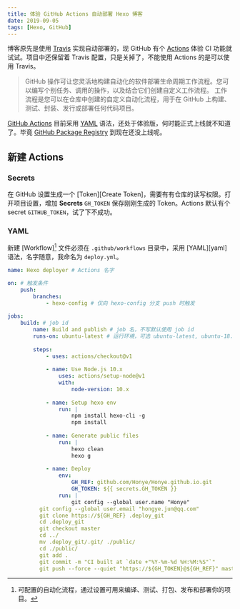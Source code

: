 ```yaml
---
title: 体验 GitHub Actions 自动部署 Hexo 博客
date: 2019-09-05
tags: [Hexo, GitHub]
---
```


博客原先是使用 [Travis][Travis] 实现自动部署的，现 GitHub 有个 [Actions][Actions] 体验 CI 功能就试试。项目中还保留着 Travis 配置，只是关掉了，不能使用 Actions 的是可以使用 Travis。

> GitHub 操作可让您灵活地构建自动化的软件部署生命周期工作流程。您可以编写个别任务、调用的操作，以及结合它们创建自定义工作流程。 工作流程是您可以在仓库中创建的自定义自动化流程，用于在 GitHub 上构建、测试、封装、发行或部署任何代码项目。

[GitHub Actions](https://github.com/features/actions) 目前采用 [YAML](http://www.ruanyifeng.com/blog/2016/07/yaml.html) 语法，还处于体验版，何时能正式上线就不知道了。毕竟 [GitHub Package Registry](https://github.com/features/package-registry) 到现在还没上线呢。

## 新建 Actions

### Secrets

在 GitHub 设置生成一个 [Token][Create Token]，需要有有仓库的读写权限。打开项目设置，增加 **Secrets** `GH_TOKEN` 保存刚刚生成的 Token。Actions 默认有个 secret `GITHUB_TOKEN`，试了下不成功。

### YAML

新建 [Workflow][^workflow] 文件必须在 `.github/workflows` 目录中，采用 [YAML][yaml] 语法，名字随意，我命名为 `deploy.yml`。

```yaml
name: Hexo deployer # Actions 名字

on: # 触发条件
	push:
		branches:
			- hexo-config # 仅向 hexo-config 分支 push 时触发
		
jobs:
	build: # job id
		name: Build and publish # job 名，不写默认使用 job id
		runs-on: ubuntu-latest # 运行环境，可选 ubuntu-latest, ubuntu-18.04, ubuntu-16.04, windows-latest, windows-2019, windows-2016, macOS-latest, macOS-10.14
		
		steps:
			- uses: actions/checkout@v1
			
			- name: Use Node.js 10.x
				uses: actions/setup-node@v1
				with:
					node-version: 10.x
					
			- name: Setup hexo env
				run: |
					npm install hexo-cli -g
					npm install
			
			- name: Generate public files
				run: |
					hexo clean
					hexo g
					
			- name: Deploy
				env:
					GH_REF: github.com/Honye/Honye.github.io.git
					GH_TOKEN: ${{ secrets.GH_TOKEN }}
				run: |
					git config --global user.name "Honye"
          git config --global user.email "hongye.jun@qq.com"
          git clone https://${GH_REF} .deploy_git
          cd .deploy_git
          git checkout master
          cd ../
          mv .deploy_git/.git/ ./public/
          cd ./public/
          git add .
          git commit -m "CI built at `date +"%Y-%m-%d %H:%M:%S"`"
          git push --force --quiet "https://${GH_TOKEN}@${GH_REF}" master:master
```



[Travis]: https://travis-ci.org/	"Travis CI"
[Actions]: https://github.com/features/actions "GitHub Actions"
[YMAL]: http://www.ruanyifeng.com/blog/2016/07/yaml.html	"YAML"
[Create Toekn]: https://github.com/settings/tokens/new "New Token"

[^workflow]: 可配置的自动化流程，通过设置可用来编译、测试、打包、发布和部署你的项目。
